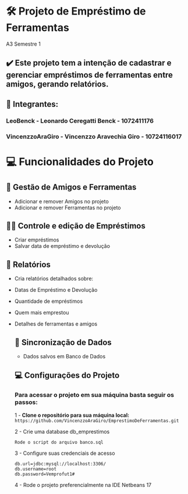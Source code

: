 # 🛠️ Projeto de Empréstimo de Ferramentas
A3 Semestre 1

## ✔️ Este projeto tem a intenção de cadastrar e gerenciar empréstimos de ferramentas entre amigos, gerando relatórios.

## 👥 Integrantes:
### LeoBenck - Leonardo Ceregatti Benck - 1072411176
### VincenzzoAraGiro - Vincenzzo Aravechia Giro - 10724116017

# 💻 Funcionalidades do Projeto
## 📑 Gestão de Amigos e Ferramentas
- Adicionar e remover Amigos no projeto
- Adicionar e remover Ferramentas no projeto

## 👨‍💻 Controle e edição de Empréstimos
- Criar empréstimos
- Salvar data de empréstimo e devolução

## 📖 Relatórios
- Cria relatórios detalhados sobre:
- Datas de Empréstimo e Devolução
- Quantidade de empréstimos
- Quem mais emprestou
- Detalhes de ferramentas e amigos

  ## 🔄 Sincronização de Dados
  - Dados salvos em Banco de Dados

  ## 💻 Configurações do Projeto
  ### Para acessar o projeto em sua máquina basta seguir os passos:
  1 - **Clone o repositório para sua máquina local:**
  ```https://github.com/VincenzzoAraGiro/EmprestimoDeFerramentas.git```

  2 - Crie uma database db_emprestimos

      Rode o script do arquivo banco.sql

  3 - Configure suas credenciais de acesso

      db.url=jdbc:mysql://localhost:3306/
      db.username=root
      db.password=Vemprofut1#

  4 - Rode o projeto preferencialmente na IDE Netbeans 17
